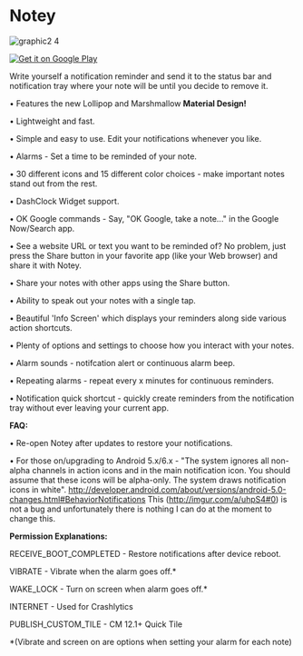 # Notey
![graphic2 4](https://cloud.githubusercontent.com/assets/5198078/9426284/f22a2e2c-4903-11e5-984b-e6ce83d2ecbb.png)

<a href="https://play.google.com/store/apps/details?id=thomas.jonathan.notey">
  <img alt="Get it on Google Play"
       src="https://developer.android.com/images/brand/en_generic_rgb_wo_60.png" />
</a>

Write yourself a notification reminder and send it to the status bar and notification tray where your note will be until you decide to remove it. 

 
 
• Features the new Lollipop and Marshmallow <b>Material Design!</b> 

• Lightweight and fast.  

• Simple and easy to use.  Edit your notifications whenever you like.  

• Alarms - Set a time to be reminded of your note.

• 30 different icons and 15 different color choices - make important notes stand out from the rest. 

• DashClock Widget support.

• OK Google commands -  Say, "OK Google, take a note..." in the Google Now/Search app.

• See a website URL or text you want to be reminded of? No problem, just press the Share button in your favorite app (like your Web browser) and share it with Notey.

• Share your notes with other apps using the Share button.

• Ability to speak out your notes with a single tap.

• Beautiful 'Info Screen' which displays your reminders along side various action shortcuts.

• Plenty of options and settings to choose how you interact with your notes.

• Alarm sounds - notifcation alert or continuous alarm beep.

• Repeating alarms - repeat every x minutes for continuous reminders.

• Notification quick shortcut - quickly create reminders from the notification tray without ever leaving your current app.




<b>FAQ:</b>

• Re-open Notey after updates to restore your notifications.

• For those on/upgrading to Android 5.x/6.x - "The system ignores all non-alpha channels in action icons and in the main notification icon. You should assume that these icons will be alpha-only. The system draws notification icons in white".
http://developer.android.com/about/versions/android-5.0-changes.html#BehaviorNotifications
This (http://imgur.com/a/uhpS4#0) is not a bug and unfortunately there is nothing I can do at the moment to change this.



<b>Permission Explanations:</b>

RECEIVE_BOOT_COMPLETED - Restore notifications after device reboot.

VIBRATE - Vibrate when the alarm goes off.*  

WAKE_LOCK - Turn on screen when alarm goes off.*

INTERNET - Used for Crashlytics

PUBLISH_CUSTOM_TILE - CM 12.1+ Quick Tile

*(Vibrate and screen on are options when setting your alarm for each note)
